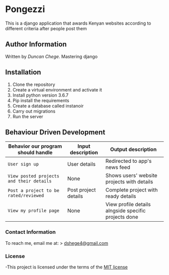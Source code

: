 # Pongezzi
This is a django application that awards Kenyan websites according to different criteria after people post them

## Author Information
Written by *Duncan Chege*. Mastering django 

## Installation

1. Clone the repository
2. Create a virtual environment and activate it
3. Install python version 3.6.7
4. Pip install the requirements
5. Create a database called instanoir
6. Carry out migrations
7. Run the server

## Behaviour Driven Development

| Behavior our program should handle | Input description |  Output description
| --- | --- | --- |
| `User sign up` | User details| Redirected to app's news feed
| `View posted projects and their details` | None |  Shows users' website projects with details
| `Post a project to be rated/reviewed` | Post project details |  Complete project with ready details
| `View my profile page` | None |  View profile details alngside specific projects done


### Contact Information

To reach me, email me at: > dshege4@gmail.com


### License

-This project is licensed under the terms of the [MIT license](https://github.com/dunyung1/Web-work/blob/master/MIT%20License)
